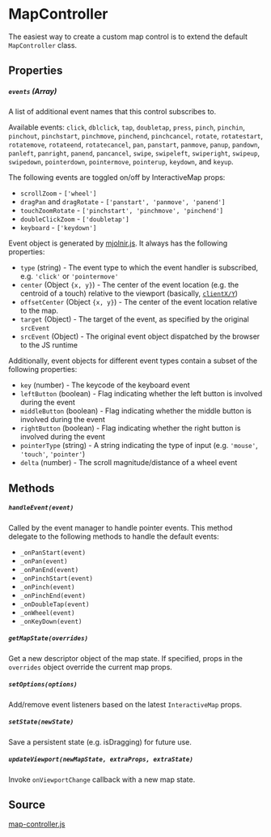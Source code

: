 # MapController

The easiest way to create a custom map control is to extend the default `MapController` class.

## Properties

##### `events` (Array)

A list of additional event names that this control subscribes to.

Available events: `click`, `dblclick`, `tap`, `doubletap`, `press`, `pinch`, `pinchin`, `pinchout`, `pinchstart`, `pinchmove`, `pinchend`, `pinchcancel`, `rotate`, `rotatestart`, `rotatemove`, `rotateend`, `rotatecancel`, `pan`, `panstart`, `panmove`, `panup`, `pandown`, `panleft`, `panright`, `panend`, `pancancel`, `swipe`, `swipeleft`, `swiperight`, `swipeup`, `swipedown`, `pointerdown`, `pointermove`, `pointerup`, `keydown`, and `keyup`.

The following events are toggled on/off by InteractiveMap props: 

- `scrollZoom` - `['wheel']`
- `dragPan` and `dragRotate` - `['panstart', 'panmove', 'panend']`
- `touchZoomRotate` - `['pinchstart', 'pinchmove', 'pinchend']`
- `doubleClickZoom` - `['doubletap']`
- `keyboard` - `['keydown']`

Event object is generated by [mjolnir.js](https://github.com/uber-web/mjolnir.js). It always has the following properties:

* `type` (string) -  The event type to which the event handler is subscribed, e.g. `'click'` or `'pointermove'`
* `center` (Object `{x, y}`) - The center of the event location (e.g. the centroid of a touch) relative to the viewport (basically, [`clientX/Y`](https://developer.mozilla.org/en-US/docs/Web/API/MouseEvent/clientX))
* `offsetCenter` (Object `{x, y}`) - The center of the event location relative to the map.
* `target` (Object) - The target of the event, as specified by the original `srcEvent`
* `srcEvent` (Object) - The original event object dispatched by the browser to the JS runtime

Additionally, event objects for different event types contain a subset of the following properties:

* `key` (number) - The keycode of the keyboard event
* `leftButton` (boolean) - Flag indicating whether the left button is involved during the event
* `middleButton` (boolean) - Flag indicating whether the middle button is involved during the event
* `rightButton` (boolean) - Flag indicating whether the right button is involved during the event
* `pointerType` (string) - A string indicating the type of input (e.g. `'mouse'`, `'touch'`, `'pointer'`)
* `delta` (number) - The scroll magnitude/distance of a wheel event


## Methods

##### `handleEvent(event)`

Called by the event manager to handle pointer events. This method delegate to the following methods to handle the default events:
- `_onPanStart(event)`
- `_onPan(event)`
- `_onPanEnd(event)`
- `_onPinchStart(event)`
- `_onPinch(event)`
- `_onPinchEnd(event)`
- `_onDoubleTap(event)`
- `_onWheel(event)`
- `_onKeyDown(event)`

##### `getMapState(overrides)`

Get a new descriptor object of the map state. If specified, props in the `overrides` object override the current map props.

##### `setOptions(options)`

Add/remove event listeners based on the latest `InteractiveMap` props.

##### `setState(newState)`

Save a persistent state (e.g. isDragging) for future use.

##### `updateViewport(newMapState, extraProps, extraState)`

Invoke `onViewportChange` callback with a new map state.


## Source
[map-controller.js](https://github.com/uber/react-map-gl/tree/5.1-release/src/utils/map-controller.js)
